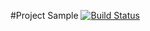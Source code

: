 #Project Sample 
[![Build Status](https://travis-ci.org/andruhanishe/DZ_04_Bonus.svg?branch=master)](https://travis-ci.org/andruhanishe/DZ_04_Bonus)